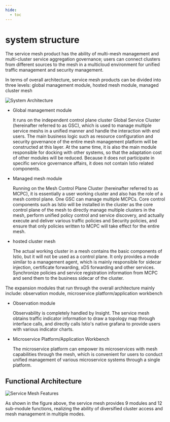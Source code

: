 ```yaml
---
hide:
  - toc
---
```


# system structure

The service mesh product has the ability of multi-mesh management and multi-cluster service aggregation governance; users can connect clusters from different sources to the mesh in a multicloud environment for unified traffic management and security management.

In terms of overall architecture, service mesh products can be divided into three levels: global management module, hosted mesh module, managed cluster mesh

![System Architecture](../images/architecture1.png)

- Global management module

    It runs on the independent control plane cluster Global Service Cluster (hereinafter referred to as GSC), which is used to manage multiple service meshs in a unified manner and handle the interaction with end users.
    The main business logic such as resource configuration and security governance of the entire mesh management platform will be constructed at this layer. At the same time, it is also the main module responsible for docking with other systems, so that the adaptation cost of other modules will be reduced.
    Because it does not participate in specific service governance affairs, it does not contain Istio related components.

- Managed mesh module

    Running on the Mesh Control Plane Cluster (hereinafter referred to as MCPC), it is essentially a user working cluster and also has the role of a mesh control plane. One GSC can manage multiple MCPCs.
    Core control components such as Istio will be installed in the cluster as the core control plane of the mesh to directly manage multiple clusters in the mesh, perform unified policy control and service discovery, and actually execute and deliver various traffic policies and Security policies, and ensure that only policies written to MCPC will take effect for the entire mesh.

- hosted cluster mesh

    The actual working cluster in a mesh contains the basic components of Istio, but it will not be used as a control plane. It only provides a mode similar to a management agent, which is mainly responsible for sidecar injection, certificate forwarding, xDS forwarding and other services. Synchronize policies and service registration information from MCPC and send them to the business sidecar of the cluster.

The expansion modules that run through the overall architecture mainly include: observation module, microservice platform/application workbench

- Observation module

    Observability is completely handled by Insight. The service mesh obtains traffic indicator information to draw a topology map through interface calls, and directly calls Istio's native grafana to provide users with various indicator charts.

- Microservice Platform/Application Workbench

    The microservice platform can empower its microservices with mesh capabilities through the mesh, which is convenient for users to conduct unified management of various microservice systems through a single platform.

## Functional Architecture

![Service Mesh Features](../images/features.png)

As shown in the figure above, the service mesh provides 9 modules and 12 sub-module functions, realizing the ability of diversified cluster access and mesh management in multiple modes.